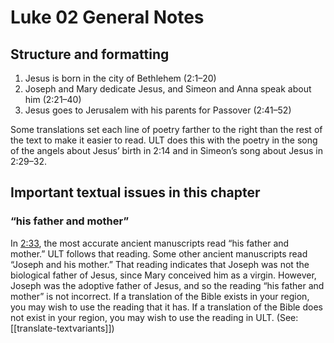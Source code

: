 # Luke 02 General Notes

## Structure and formatting

1. Jesus is born in the city of Bethlehem (2:1–20)
2. Joseph and Mary dedicate Jesus, and Simeon and Anna speak about him (2:21–40)
3. Jesus goes to Jerusalem with his parents for Passover (2:41–52)

Some translations set each line of poetry farther to the right than the rest of the text to make it easier to read. ULT does this with the poetry in the song of the angels about Jesus’ birth in 2:14 and in Simeon’s song about Jesus in 2:29–32.

## Important textual issues in this chapter

### “his father and mother”
In [2:33](../02/33.md), the most accurate ancient manuscripts read “his father and mother.” ULT follows that reading. Some other ancient manuscripts read “Joseph and his mother.” That reading indicates that Joseph was not the biological father of Jesus, since Mary conceived him as a virgin. However, Joseph was the adoptive father of Jesus, and so the reading “his father and mother” is not incorrect. If a translation of the Bible exists in your region, you may wish to use the reading that it has. If a translation of the Bible does not exist in your region, you may wish to use the reading in ULT. (See: [[translate-textvariants]])